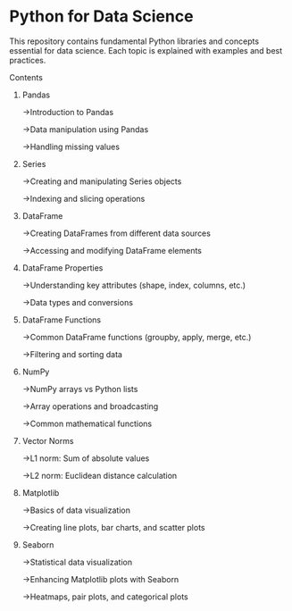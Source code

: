 # Python for Data Science

This repository contains fundamental Python libraries and concepts essential for data science. Each topic is explained with examples and best practices.

Contents

1. Pandas

   ->Introduction to Pandas

   ->Data manipulation using Pandas

   ->Handling missing values

2. Series

   ->Creating and manipulating Series objects

   ->Indexing and slicing operations

3. DataFrame

   ->Creating DataFrames from different data sources

   ->Accessing and modifying DataFrame elements

4. DataFrame Properties

   ->Understanding key attributes (shape, index, columns, etc.)

   ->Data types and conversions

5. DataFrame Functions

   ->Common DataFrame functions (groupby, apply, merge, etc.)

   ->Filtering and sorting data

6. NumPy

   ->NumPy arrays vs Python lists

   ->Array operations and broadcasting

   ->Common mathematical functions

7. Vector Norms

   ->L1 norm: Sum of absolute values

   ->L2 norm: Euclidean distance calculation

8. Matplotlib

   ->Basics of data visualization

   ->Creating line plots, bar charts, and scatter plots

9. Seaborn

   ->Statistical data visualization

   ->Enhancing Matplotlib plots with Seaborn

   ->Heatmaps, pair plots, and categorical plots
